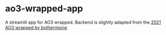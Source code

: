 # ao3-wrapped-app

A streamlit app for AO3 wrapped. Backend is slightly adapted from the [2021 AO3 wrapped by bothermione](https://github.com/kanashter/bothermione-ao3wrapped).

